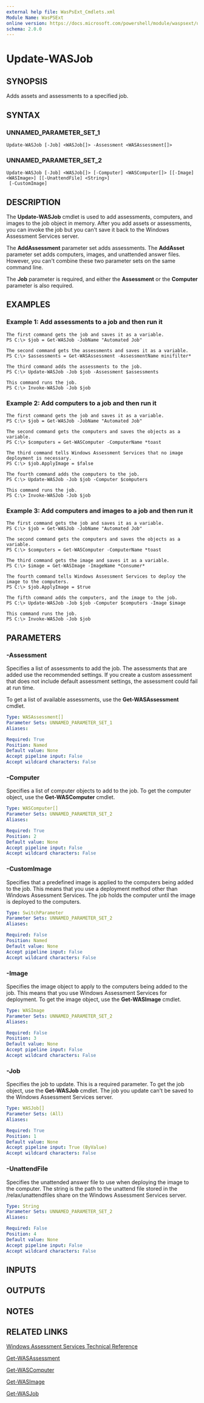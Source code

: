 ```yaml
---
external help file: WasPsExt_Cmdlets.xml
Module Name: WasPSExt
online version: https://docs.microsoft.com/powershell/module/waspsext/update-wasjob?view=windowsserver2012-ps&wt.mc_id=ps-gethelp
schema: 2.0.0
---
```


# Update-WASJob

## SYNOPSIS
Adds assets and assessments to a specified job.

## SYNTAX

### UNNAMED_PARAMETER_SET_1
```
Update-WASJob [-Job] <WASJob[]> -Assessment <WASAssessment[]>
```

### UNNAMED_PARAMETER_SET_2
```
Update-WASJob [-Job] <WASJob[]> [-Computer] <WASComputer[]> [[-Image] <WASImage>] [[-UnattendFile] <String>]
 [-CustomImage]
```

## DESCRIPTION
The **Update-WASJob** cmdlet is used to add assessments, computers, and images to the job object in memory.
After you add assets or assessments, you can invoke the job but you can't save it back to the Windows Assessment Services server.

The **AddAssessment** parameter set adds assessments.
The **AddAsset** parameter set adds computers, images, and unattended answer files.
However, you can't combine these two parameter sets on the same command line.

The **Job** parameter is required, and either the **Assessment** or the **Computer** parameter is also required.

## EXAMPLES

### Example 1:  Add assessments to a job and then run it
```
The first command gets the job and saves it as a variable. 
PS C:\> $job = Get-WASJob -JobName "Automated Job"

The second command gets the assessments and saves it as a variable.
PS C:\> $assessments = Get-WASAssessment -AssessmentName minifilter*

The third command adds the assessments to the job.
PS C:\> Update-WASJob -Job $job -Assessment $assessments

This command runs the job.
PS C:\> Invoke-WASJob -Job $job
```

### Example 2: Add computers to a job and then run it
```
The first command gets the job and saves it as a variable.
PS C:\> $job = Get-WASJob -JobName "Automated Job"

The second command gets the computers and saves the objects as a variable.
PS C:\> $computers = Get-WASComputer -ComputerName *toast

The third command tells Windows Assessment Services that no image deployment is necessary.
PS C:\> $job.ApplyImage = $false

The fourth command adds the computers to the job.
PS C:\> Update-WASJob -Job $job -Computer $computers

This command runs the job.
PS C:\> Invoke-WASJob -Job $job
```

### Example 3: Add computers and images to a job and then run it
```
The first command gets the job and saves it as a variable.
PS C:\> $job = Get-WASJob -JobName "Automated Job"

The second command gets the computers and saves the objects as a variable.
PS C:\> $computers = Get-WASComputer -ComputerName *toast

The third command gets the image and saves it as a variable.
PS C:\> $image = Get-WASImage -ImageName *Consumer*

The fourth command tells Windows Assessment Services to deploy the image to the computers.
PS C:\> $job.ApplyImage = $true

The fifth command adds the computers, and the image to the job.
PS C:\> Update-WASJob -Job $job -Computer $computers -Image $image

This command runs the job.
PS C:\> Invoke-WASJob -Job $job
```

## PARAMETERS

### -Assessment
Specifies a list of assessments to add the job.
The assessments that are added use the recommended settings.
If you create a custom assessment that does not include default assessment settings, the assessment could fail at run time.

To get a list of available assessments, use the **Get-WASAssessment** cmdlet.

```yaml
Type: WASAssessment[]
Parameter Sets: UNNAMED_PARAMETER_SET_1
Aliases: 

Required: True
Position: Named
Default value: None
Accept pipeline input: False
Accept wildcard characters: False
```

### -Computer
Specifies a list of computer objects to add to the job.
To get the computer object, use the **Get-WASComputer** cmdlet.

```yaml
Type: WASComputer[]
Parameter Sets: UNNAMED_PARAMETER_SET_2
Aliases: 

Required: True
Position: 2
Default value: None
Accept pipeline input: False
Accept wildcard characters: False
```

### -CustomImage
Specifies that a predefined image is applied to the computers being added to the job.
This means that you use a deployment method other than Windows Assessment Services.
The job holds the computer until the image is deployed to the computers.

```yaml
Type: SwitchParameter
Parameter Sets: UNNAMED_PARAMETER_SET_2
Aliases: 

Required: False
Position: Named
Default value: None
Accept pipeline input: False
Accept wildcard characters: False
```

### -Image
Specifies the image object to apply to the computers being added to the job.
This means that you use Windows Assessment Services for deployment.
To get the image object, use the **Get-WASImage** cmdlet.

```yaml
Type: WASImage
Parameter Sets: UNNAMED_PARAMETER_SET_2
Aliases: 

Required: False
Position: 3
Default value: None
Accept pipeline input: False
Accept wildcard characters: False
```

### -Job
Specifies the job to update.
This is a required parameter.
To get the job object, use the **Get-WASJob** cmdlet.
The job you update can't be saved to the Windows Assessment Services server.

```yaml
Type: WASJob[]
Parameter Sets: (All)
Aliases: 

Required: True
Position: 1
Default value: None
Accept pipeline input: True (ByValue)
Accept wildcard characters: False
```

### -UnattendFile
Specifies the unattended answer file to use when deploying the image to the computer.
The string is the path to the unattend file stored in the /relax/unattendfiles share on the Windows Assessment Services server.

```yaml
Type: String
Parameter Sets: UNNAMED_PARAMETER_SET_2
Aliases: 

Required: False
Position: 4
Default value: None
Accept pipeline input: False
Accept wildcard characters: False
```

## INPUTS

## OUTPUTS

## NOTES

## RELATED LINKS

[Windows Assessment Services Technical Reference](https://go.microsoft.com/fwlink/?LinkId=215628)

[Get-WASAssessment](./Get-WASAssessment.md)

[Get-WASComputer](./Get-WASComputer.md)

[Get-WASImage](./Get-WASImage.md)

[Get-WASJob](./Get-WASJob.md)

